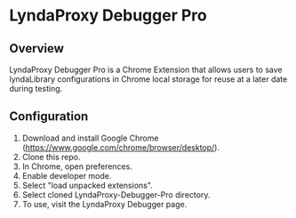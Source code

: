 # LyndaProxy Debugger Pro

## Overview
LyndaProxy Debugger Pro is a Chrome Extension that allows users to save lyndaLibrary configurations in Chrome local storage for reuse at a later date during testing.

## Configuration

1. Download and install Google Chrome (https://www.google.com/chrome/browser/desktop/).
2. Clone this repo.
3. In Chrome, open preferences.
4. Enable developer mode.
5. Select "load unpacked extensions".
6. Select cloned LyndaProxy-Debugger-Pro directory.
7. To use, visit the LyndaProxy Debugger page.


